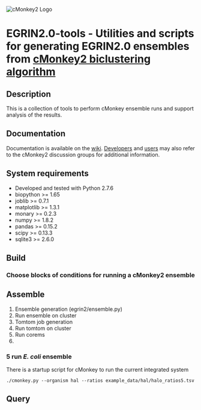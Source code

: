 ![cMonkey2 Logo](https://github.com/scalefreegan/egrin2-tools/blob/master/egrin2_logo_80px.png "EGRIN2.0 Logo")

# EGRIN**2.0**-tools - Utilities and scripts for generating EGRIN**2.0** ensembles from [cMonkey2 biclustering algorithm](https://github.com/baliga-lab/cmonkey2/)

## Description

This is a collection of tools to perform cMonkey ensemble runs and support analysis of the results.

## Documentation

Documentation is available on the [wiki](https://github.com/baliga-lab/cmonkey2/wiki). [Developers](https://groups.google.com/d/forum/cmonkey-dev) and [users](https://groups.google.com/d/forum/cmonkey-users) may also refer to the cMonkey2 discussion groups for additional information. 

## System requirements

* Developed and tested with Python 2.7.6
* biopython >= 1.65
* joblib >= 0.7.1
* matplotlib >= 1.3.1
* monary >= 0.2.3
* numpy >= 1.8.2
* pandas >= 0.15.2
* scipy >= 0.13.3
* sqlite3 >= 2.6.0

## Build

### Choose blocks of conditions for running a cMonkey2 ensemble

## Assemble

1. Ensemble generation (egrin2/ensemble.py)
2. Run ensemble on cluster
3. Tomtom job generation
4. Run tomtom on cluster
5. Run corems
6. 

### 5 run *E. coli* ensemble

There is a startup script for cMonkey to run the current integrated
system

    ./cmonkey.py --organism hal --ratios example_data/hal/halo_ratios5.tsv


## Query







